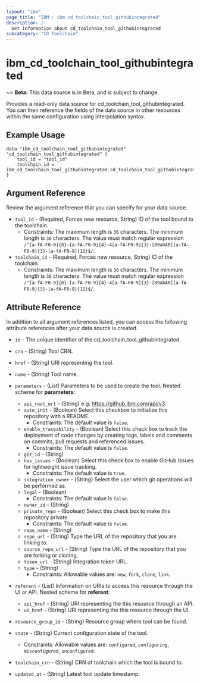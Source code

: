 ```yaml
---
layout: "ibm"
page_title: "IBM : ibm_cd_toolchain_tool_githubintegrated"
description: |-
  Get information about cd_toolchain_tool_githubintegrated
subcategory: "CD Toolchain"
---
```


# ibm_cd_toolchain_tool_githubintegrated

~> **Beta:** This data source is in Beta, and is subject to change.

Provides a read-only data source for cd_toolchain_tool_githubintegrated. You can then reference the fields of the data source in other resources within the same configuration using interpolation syntax.

## Example Usage

```hcl
data "ibm_cd_toolchain_tool_githubintegrated" "cd_toolchain_tool_githubintegrated" {
	tool_id = "tool_id"
	toolchain_id = ibm_cd_toolchain_tool_githubintegrated.cd_toolchain_tool_githubintegrated.toolchain_id
}
```

## Argument Reference

Review the argument reference that you can specify for your data source.

* `tool_id` - (Required, Forces new resource, String) ID of the tool bound to the toolchain.
  * Constraints: The maximum length is `36` characters. The minimum length is `36` characters. The value must match regular expression `/^[a-fA-F0-9]{8}-[a-fA-F0-9]{4}-4[a-fA-F0-9]{3}-[89abAB][a-fA-F0-9]{3}-[a-fA-F0-9]{12}$/`.
* `toolchain_id` - (Required, Forces new resource, String) ID of the toolchain.
  * Constraints: The maximum length is `36` characters. The minimum length is `36` characters. The value must match regular expression `/^[a-fA-F0-9]{8}-[a-fA-F0-9]{4}-4[a-fA-F0-9]{3}-[89abAB][a-fA-F0-9]{3}-[a-fA-F0-9]{12}$/`.

## Attribute Reference

In addition to all argument references listed, you can access the following attribute references after your data source is created.

* `id` - The unique identifier of the cd_toolchain_tool_githubintegrated.
* `crn` - (String) Tool CRN.


* `href` - (String) URI representing the tool.

* `name` - (String) Tool name.

* `parameters` - (List) Parameters to be used to create the tool.
Nested scheme for **parameters**:
	* `api_root_url` - (String) e.g. https://github.ibm.com/api/v3.
	* `auto_init` - (Boolean) Select this checkbox to initialize this repository with a README.
	  * Constraints: The default value is `false`.
	* `enable_traceability` - (Boolean) Select this check box to track the deployment of code changes by creating tags, labels and comments on commits, pull requests and referenced issues.
	  * Constraints: The default value is `false`.
	* `git_id` - (String)
	* `has_issues` - (Boolean) Select this check box to enable GitHub Issues for lightweight issue tracking.
	  * Constraints: The default value is `true`.
	* `integration_owner` - (String) Select the user which git operations will be performed as.
	* `legal` - (Boolean)
	  * Constraints: The default value is `false`.
	* `owner_id` - (String)
	* `private_repo` - (Boolean) Select this check box to make this repository private.
	  * Constraints: The default value is `false`.
	* `repo_name` - (String)
	* `repo_url` - (String) Type the URL of the repository that you are linking to.
	* `source_repo_url` - (String) Type the URL of the repository that you are forking or cloning.
	* `token_url` - (String) Integration token URL.
	* `type` - (String)
	  * Constraints: Allowable values are: `new`, `fork`, `clone`, `link`.

* `referent` - (List) Information on URIs to access this resource through the UI or API.
Nested scheme for **referent**:
	* `api_href` - (String) URI representing the this resource through an API.
	* `ui_href` - (String) URI representing the this resource through the UI.

* `resource_group_id` - (String) Resource group where tool can be found.

* `state` - (String) Current configuration state of the tool.
  * Constraints: Allowable values are: `configured`, `configuring`, `misconfigured`, `unconfigured`.

* `toolchain_crn` - (String) CRN of toolchain which the tool is bound to.

* `updated_at` - (String) Latest tool update timestamp.

